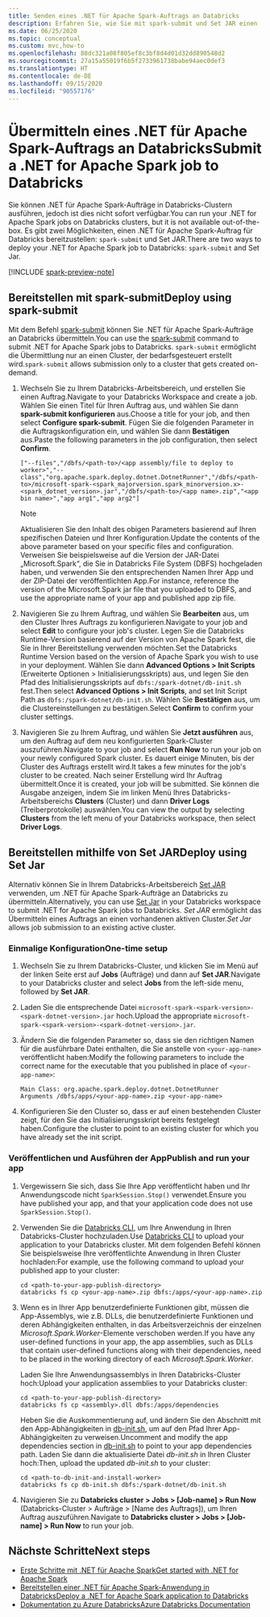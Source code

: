 ```yaml
---
title: Senden eines .NET für Apache Spark-Auftrags an Databricks
description: Erfahren Sie, wie Sie mit spark-submit und Set JAR einen .NET für Apache Spark-Auftrag an Databricks übermitteln.
ms.date: 06/25/2020
ms.topic: conceptual
ms.custom: mvc,how-to
ms.openlocfilehash: 88dc321a08f805ef8c3bf8d4d01d32dd890548d2
ms.sourcegitcommit: 27a15a55019f6b5f2733961738babe94aec0def3
ms.translationtype: HT
ms.contentlocale: de-DE
ms.lasthandoff: 09/15/2020
ms.locfileid: "90557176"
---
```

# <a name="submit-a-net-for-apache-spark-job-to-databricks"></a><span data-ttu-id="03c60-103">Übermitteln eines .NET für Apache Spark-Auftrags an Databricks</span><span class="sxs-lookup"><span data-stu-id="03c60-103">Submit a .NET for Apache Spark job to Databricks</span></span>

<span data-ttu-id="03c60-104">Sie können .NET für Apache Spark-Aufträge in Databricks-Clustern ausführen, jedoch ist dies nicht sofort verfügbar.</span><span class="sxs-lookup"><span data-stu-id="03c60-104">You can run your .NET for Apache Spark jobs on Databricks clusters, but it is not available out-of-the-box.</span></span> <span data-ttu-id="03c60-105">Es gibt zwei Möglichkeiten, einen .NET für Apache Spark-Auftrag für Databricks bereitzustellen: `spark-submit` und Set JAR.</span><span class="sxs-lookup"><span data-stu-id="03c60-105">There are two ways to deploy your .NET for Apache Spark job to Databricks: `spark-submit` and Set Jar.</span></span>

[!INCLUDE [spark-preview-note](../../../includes/spark-preview-note.md)]

## <a name="deploy-using-spark-submit"></a><span data-ttu-id="03c60-106">Bereitstellen mit spark-submit</span><span class="sxs-lookup"><span data-stu-id="03c60-106">Deploy using spark-submit</span></span>

<span data-ttu-id="03c60-107">Mit dem Befehl [spark-submit](https://spark.apache.org/docs/latest/submitting-applications.html) können Sie .NET für Apache Spark-Aufträge an Databricks übermitteln.</span><span class="sxs-lookup"><span data-stu-id="03c60-107">You can use the [spark-submit](https://spark.apache.org/docs/latest/submitting-applications.html) command to submit .NET for Apache Spark jobs to Databricks.</span></span> <span data-ttu-id="03c60-108">`spark-submit` ermöglicht die Übermittlung nur an einen Cluster, der bedarfsgesteuert erstellt wird.</span><span class="sxs-lookup"><span data-stu-id="03c60-108">`spark-submit` allows submission only to a cluster that gets created on-demand.</span></span>

1. <span data-ttu-id="03c60-109">Wechseln Sie zu Ihrem Databricks-Arbeitsbereich, und erstellen Sie einen Auftrag.</span><span class="sxs-lookup"><span data-stu-id="03c60-109">Navigate to your Databricks Workspace and create a job.</span></span> <span data-ttu-id="03c60-110">Wählen Sie einen Titel für Ihren Auftrag aus, und wählen Sie dann **spark-submit konfigurieren** aus.</span><span class="sxs-lookup"><span data-stu-id="03c60-110">Choose a title for your job, and then select **Configure spark-submit**.</span></span> <span data-ttu-id="03c60-111">Fügen Sie die folgenden Parameter in die Auftragskonfiguration ein, und wählen Sie dann **Bestätigen** aus.</span><span class="sxs-lookup"><span data-stu-id="03c60-111">Paste the following parameters in the job configuration, then select **Confirm**.</span></span>

    ```
    ["--files","/dbfs/<path-to>/<app assembly/file to deploy to worker>","--class","org.apache.spark.deploy.dotnet.DotnetRunner","/dbfs/<path-to>/microsoft-spark-<spark_majorversion.spark_minorversion.x>-<spark_dotnet_version>.jar","/dbfs/<path-to>/<app name>.zip","<app bin name>","app arg1","app arg2"]
    ```

    > [!NOTE]
    > <span data-ttu-id="03c60-112">Aktualisieren Sie den Inhalt des obigen Parameters basierend auf Ihren spezifischen Dateien und Ihrer Konfiguration.</span><span class="sxs-lookup"><span data-stu-id="03c60-112">Update the contents of the above parameter based on your specific files and configuration.</span></span> <span data-ttu-id="03c60-113">Verweisen Sie beispielsweise auf die Version der JAR-Datei „Microsoft.Spark“, die Sie in Databricks File System (DBFS) hochgeladen haben, und verwenden Sie den entsprechenden Namen Ihrer App und der ZIP-Datei der veröffentlichten App.</span><span class="sxs-lookup"><span data-stu-id="03c60-113">For instance, reference the version of the Microsoft.Spark jar file that you uploaded to DBFS, and use the appropriate name of your app and published app zip file.</span></span>

2. <span data-ttu-id="03c60-114">Navigieren Sie zu Ihrem Auftrag, und wählen Sie **Bearbeiten** aus, um den Cluster Ihres Auftrags zu konfigurieren.</span><span class="sxs-lookup"><span data-stu-id="03c60-114">Navigate to your job and select **Edit** to configure your job's cluster.</span></span> <span data-ttu-id="03c60-115">Legen Sie die Databricks Runtime-Version basierend auf der Version von Apache Spark fest, die Sie in Ihrer Bereitstellung verwenden möchten.</span><span class="sxs-lookup"><span data-stu-id="03c60-115">Set the Databricks Runtime Version based on the version of Apache Spark you wish to use in your deployment.</span></span> <span data-ttu-id="03c60-116">Wählen Sie dann **Advanced Options > Init Scripts** (Erweiterte Optionen > Initialisierungsskripts) aus, und legen Sie den Pfad des Initialisierungsskripts auf `dbfs:/spark-dotnet/db-init.sh` fest.</span><span class="sxs-lookup"><span data-stu-id="03c60-116">Then select **Advanced Options > Init Scripts**, and set Init Script Path as `dbfs:/spark-dotnet/db-init.sh`.</span></span> <span data-ttu-id="03c60-117">Wählen Sie **Bestätigen** aus, um die Clustereinstellungen zu bestätigen.</span><span class="sxs-lookup"><span data-stu-id="03c60-117">Select **Confirm** to confirm your cluster settings.</span></span>

3. <span data-ttu-id="03c60-118">Navigieren Sie zu Ihrem Auftrag, und wählen Sie **Jetzt ausführen** aus, um den Auftrag auf dem neu konfigurierten Spark-Cluster auszuführen.</span><span class="sxs-lookup"><span data-stu-id="03c60-118">Navigate to your job and select **Run Now** to run your job on your newly configured Spark cluster.</span></span> <span data-ttu-id="03c60-119">Es dauert einige Minuten, bis der Cluster des Auftrags erstellt wird.</span><span class="sxs-lookup"><span data-stu-id="03c60-119">It takes a few minutes for the job's cluster to be created.</span></span> <span data-ttu-id="03c60-120">Nach seiner Erstellung wird Ihr Auftrag übermittelt.</span><span class="sxs-lookup"><span data-stu-id="03c60-120">Once it is created, your job will be submitted.</span></span> <span data-ttu-id="03c60-121">Sie können die Ausgabe anzeigen, indem Sie im linken Menü Ihres Databricks-Arbeitsbereichs **Clusters** (Cluster) und dann **Driver Logs** (Treiberprotokolle) auswählen.</span><span class="sxs-lookup"><span data-stu-id="03c60-121">You can view the output by selecting **Clusters** from the left menu of your Databricks workspace, then select **Driver Logs**.</span></span>

## <a name="deploy-using-set-jar"></a><span data-ttu-id="03c60-122">Bereitstellen mithilfe von Set JAR</span><span class="sxs-lookup"><span data-stu-id="03c60-122">Deploy using Set Jar</span></span>

<span data-ttu-id="03c60-123">Alternativ können Sie in Ihrem Databricks-Arbeitsbereich [Set JAR](/azure/databricks/jobs#--create-a-job) verwenden, um .NET für Apache Spark-Aufträge an Databricks zu übermitteln.</span><span class="sxs-lookup"><span data-stu-id="03c60-123">Alternatively, you can use [Set Jar](/azure/databricks/jobs#--create-a-job) in your Databricks workspace to submit .NET for Apache Spark jobs to Databricks.</span></span> <span data-ttu-id="03c60-124">*Set JAR* ermöglicht das Übermitteln eines Auftrags an einen vorhandenen aktiven Cluster.</span><span class="sxs-lookup"><span data-stu-id="03c60-124">*Set Jar* allows job submission to an existing active cluster.</span></span>

### <a name="one-time-setup"></a><span data-ttu-id="03c60-125">Einmalige Konfiguration</span><span class="sxs-lookup"><span data-stu-id="03c60-125">One-time setup</span></span>

1. <span data-ttu-id="03c60-126">Wechseln Sie zu Ihrem Databricks-Cluster, und klicken Sie im Menü auf der linken Seite erst auf **Jobs** (Aufträge) und dann auf **Set JAR**.</span><span class="sxs-lookup"><span data-stu-id="03c60-126">Navigate to your Databricks cluster and select **Jobs** from the left-side menu, followed by **Set JAR**.</span></span>

2. <span data-ttu-id="03c60-127">Laden Sie die entsprechende Datei `microsoft-spark-<spark-version>-<spark-dotnet-version>.jar` hoch.</span><span class="sxs-lookup"><span data-stu-id="03c60-127">Upload the appropriate `microsoft-spark-<spark-version>-<spark-dotnet-version>.jar`.</span></span>

3. <span data-ttu-id="03c60-128">Ändern Sie die folgenden Parameter so, dass sie den richtigen Namen für die ausführbare Datei enthalten, die Sie anstelle von `<your-app-name>` veröffentlicht haben:</span><span class="sxs-lookup"><span data-stu-id="03c60-128">Modify the following parameters to include the correct name for the executable that you published in place of `<your-app-name>`:</span></span>

    ```
    Main Class: org.apache.spark.deploy.dotnet.DotnetRunner
    Arguments /dbfs/apps/<your-app-name>.zip <your-app-name>
    ```

4. <span data-ttu-id="03c60-129">Konfigurieren Sie den Cluster so, dass er auf einen bestehenden Cluster zeigt, für den Sie das Initialisierungsskript bereits festgelegt haben.</span><span class="sxs-lookup"><span data-stu-id="03c60-129">Configure the cluster to point to an existing cluster for which you have already set the init script.</span></span>

### <a name="publish-and-run-your-app"></a><span data-ttu-id="03c60-130">Veröffentlichen und Ausführen der App</span><span class="sxs-lookup"><span data-stu-id="03c60-130">Publish and run your app</span></span>

1. <span data-ttu-id="03c60-131">Vergewissern Sie sich, dass Sie Ihre App veröffentlicht haben und Ihr Anwendungscode nicht `SparkSession.Stop()` verwendet.</span><span class="sxs-lookup"><span data-stu-id="03c60-131">Ensure you have published your app, and that your application code does not use `SparkSession.Stop()`.</span></span>

2. <span data-ttu-id="03c60-132">Verwenden Sie die [Databricks CLI](/azure/databricks/dev-tools/databricks-cli), um Ihre Anwendung in Ihren Databricks-Cluster hochzuladen.</span><span class="sxs-lookup"><span data-stu-id="03c60-132">Use [Databricks CLI](/azure/databricks/dev-tools/databricks-cli) to upload your application to your Databricks cluster.</span></span> <span data-ttu-id="03c60-133">Mit dem folgenden Befehl können Sie beispielsweise Ihre veröffentlichte Anwendung in Ihren Cluster hochladen:</span><span class="sxs-lookup"><span data-stu-id="03c60-133">For example, use the following command to upload your published app to your cluster:</span></span>

    ```console
    cd <path-to-your-app-publish-directory>
    databricks fs cp <your-app-name>.zip dbfs:/apps/<your-app-name>.zip
    ```

3. <span data-ttu-id="03c60-134">Wenn es in Ihrer App benutzerdefinierte Funktionen gibt, müssen die App-Assemblys, wie z.B. DLLs, die benutzerdefinierte Funktionen und deren Abhängigkeiten enthalten, in das Arbeitsverzeichnis der einzelnen *Microsoft.Spark.Worker*-Elemente verschoben werden.</span><span class="sxs-lookup"><span data-stu-id="03c60-134">If you have any user-defined functions in your app, the app assemblies, such as DLLs that contain user-defined functions along with their dependencies, need to be placed in the working directory of each *Microsoft.Spark.Worker*.</span></span>

    <span data-ttu-id="03c60-135">Laden Sie Ihre Anwendungsassemblys in Ihren Databricks-Cluster hoch:</span><span class="sxs-lookup"><span data-stu-id="03c60-135">Upload your application assemblies to your Databricks cluster:</span></span>

    ```console
    cd <path-to-your-app-publish-directory>
    databricks fs cp <assembly>.dll dbfs:/apps/dependencies
    ```

    <span data-ttu-id="03c60-136">Heben Sie die Auskommentierung auf, und ändern Sie den Abschnitt mit den App-Abhängigkeiten in [db-init.sh](https://github.com/dotnet/spark/blob/master/deployment/db-init.sh), um auf den Pfad Ihrer App-Abhängigkeiten zu verweisen.</span><span class="sxs-lookup"><span data-stu-id="03c60-136">Uncomment and modify the app dependencies section in [db-init.sh](https://github.com/dotnet/spark/blob/master/deployment/db-init.sh) to point to your app dependencies path.</span></span> <span data-ttu-id="03c60-137">Laden Sie dann die aktualisierte Datei *db-init.sh* in Ihren Cluster hoch:</span><span class="sxs-lookup"><span data-stu-id="03c60-137">Then, upload the updated *db-init.sh* to your cluster:</span></span>

    ```console
    cd <path-to-db-init-and-install-worker>
    databricks fs cp db-init.sh dbfs:/spark-dotnet/db-init.sh
    ```

4. <span data-ttu-id="03c60-138">Navigieren Sie zu **Databricks cluster > Jobs > [Job-name] > Run Now** (Databricks-Cluster > Aufträge > [Name des Auftrags]), um Ihren Auftrag auszuführen.</span><span class="sxs-lookup"><span data-stu-id="03c60-138">Navigate to **Databricks cluster > Jobs > [Job-name] > Run Now** to run your job.</span></span>

## <a name="next-steps"></a><span data-ttu-id="03c60-139">Nächste Schritte</span><span class="sxs-lookup"><span data-stu-id="03c60-139">Next steps</span></span>

* [<span data-ttu-id="03c60-140">Erste Schritte mit .NET für Apache Spark</span><span class="sxs-lookup"><span data-stu-id="03c60-140">Get started with .NET for Apache Spark</span></span>](../tutorials/get-started.md)
* [<span data-ttu-id="03c60-141">Bereitstellen einer .NET für Apache Spark-Anwendung in Databricks</span><span class="sxs-lookup"><span data-stu-id="03c60-141">Deploy a .NET for Apache Spark application to Databricks</span></span>](../tutorials/databricks-deployment.md)
* [<span data-ttu-id="03c60-142">Dokumentation zu Azure Databricks</span><span class="sxs-lookup"><span data-stu-id="03c60-142">Azure Databricks Documentation</span></span>](/azure/azure-databricks/)
